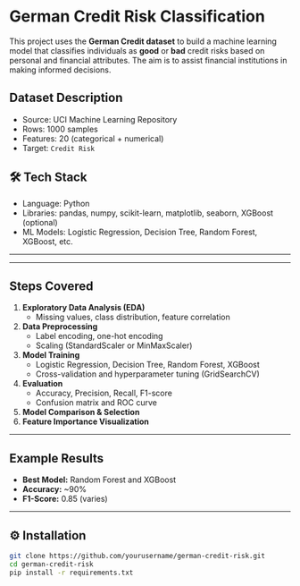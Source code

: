 #  German Credit Risk Classification

This project uses the **German Credit dataset** to build a machine learning model that classifies individuals as **good** or **bad** credit risks based on personal and financial attributes. The aim is to assist financial institutions in making informed decisions.

##  Dataset Description

- Source: UCI Machine Learning Repository
- Rows: 1000 samples
- Features: 20 (categorical + numerical)
- Target: `Credit Risk`

## 🛠 Tech Stack

- Language: Python
- Libraries: pandas, numpy, scikit-learn, matplotlib, seaborn, XGBoost (optional)
- ML Models: Logistic Regression, Decision Tree, Random Forest, XGBoost, etc.

---


---

## Steps Covered

1. **Exploratory Data Analysis (EDA)**
   - Missing values, class distribution, feature correlation
2. **Data Preprocessing**
   - Label encoding, one-hot encoding
   - Scaling (StandardScaler or MinMaxScaler)
3. **Model Training**
   - Logistic Regression, Decision Tree, Random Forest, XGBoost
   - Cross-validation and hyperparameter tuning (GridSearchCV)
4. **Evaluation**
   - Accuracy, Precision, Recall, F1-score
   - Confusion matrix and ROC curve
5. **Model Comparison & Selection**
6. **Feature Importance Visualization**

---

## Example Results

- **Best Model:** Random Forest and XGBoost
- **Accuracy:** ~90%
- **F1-Score:** 0.85 (varies)

---

## ⚙️ Installation

```bash
git clone https://github.com/yourusername/german-credit-risk.git
cd german-credit-risk
pip install -r requirements.txt

